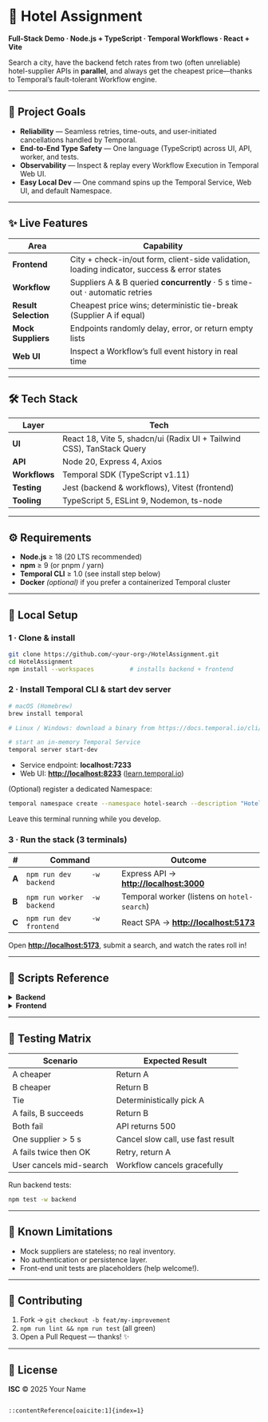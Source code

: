 
# 🏨 Hotel Assignment  
**Full-Stack Demo · Node.js + TypeScript · Temporal Workflows · React + Vite**

Search a city, have the backend fetch rates from two (often unreliable) hotel-supplier APIs in **parallel**, and always get the cheapest price—thanks to Temporal’s fault-tolerant Workflow engine.

---

## 📌 Project Goals
* **Reliability** — Seamless retries, time-outs, and user-initiated cancellations handled by Temporal.  
* **End-to-End Type Safety** — One language (TypeScript) across UI, API, worker, and tests.  
* **Observability** — Inspect & replay every Workflow Execution in Temporal Web UI.  
* **Easy Local Dev** — One command spins up the Temporal Service, Web UI, and default Namespace.

---

## ✨ Live Features
| Area | Capability |
|------|------------|
| **Frontend** | City + check-in/out form, client-side validation, loading indicator, success & error states |
| **Workflow** | Suppliers A & B queried **concurrently** · 5 s time-out · automatic retries |
| **Result Selection** | Cheapest price wins; deterministic tie-break (Supplier A if equal) |
| **Mock Suppliers** | Endpoints randomly delay, error, or return empty lists |
| **Web UI** | Inspect a Workflow’s full event history in real time |

---

## 🛠 Tech Stack
| Layer          | Tech |
|----------------|------|
| **UI**         | React 18, Vite 5, shadcn/ui (Radix UI + Tailwind CSS), TanStack Query |
| **API**        | Node 20, Express 4, Axios |
| **Workflows**  | Temporal SDK (TypeScript v1.11) |
| **Testing**    | Jest (backend & workflows), Vitest (frontend) |
| **Tooling**    | TypeScript 5, ESLint 9, Nodemon, ts-node |

---

## ⚙ Requirements
* **Node.js** ≥ 18 (20 LTS recommended)  
* **npm** ≥ 9 (or pnpm / yarn)  
* **Temporal CLI** ≥ 1.0 (see install step below)  
* **Docker** *(optional)* if you prefer a containerized Temporal cluster  

---

## 🚀 Local Setup

### 1 · Clone & install
```bash
git clone https://github.com/<your-org>/HotelAssignment.git
cd HotelAssignment
npm install --workspaces          # installs backend + frontend
````

### 2 · Install Temporal CLI & start dev server

```bash
# macOS (Homebrew)
brew install temporal

# Linux / Windows: download a binary from https://docs.temporal.io/cli/setup-cli

# start an in-memory Temporal Service
temporal server start-dev
```

* Service endpoint: **localhost:7233**
* Web UI: **[http://localhost:8233](http://localhost:8233)** ([learn.temporal.io][1])

(Optional) register a dedicated Namespace:

```bash
temporal namespace create --namespace hotel-search --description "Hotel Assignment dev"
```

Leave this terminal running while you develop.

### 3 · Run the stack (3 terminals)

| #     | Command                       | Outcome                                                          |
| ----- | ----------------------------- | ---------------------------------------------------------------- |
| **A** | `npm run dev     -w backend`  | Express API → **[http://localhost:3000](http://localhost:3000)** |
| **B** | `npm run worker  -w backend`  | Temporal worker (listens on `hotel-search`)                      |
| **C** | `npm run dev     -w frontend` | React SPA → **[http://localhost:5173](http://localhost:5173)**   |

Open **[http://localhost:5173](http://localhost:5173)**, submit a search, and watch the rates roll in!

---

## 📝 Scripts Reference

<details><summary><strong>Backend</strong></summary>

| Script   | Purpose                           |
| -------- | --------------------------------- |
| `dev`    | Hot-reload API (Nodemon)          |
| `worker` | Run Temporal worker               |
| `build`  | Compile TypeScript for production |
| `test`   | Jest unit + workflow tests        |
| `lint`   | ESLint checks                     |

</details>

<details><summary><strong>Frontend</strong></summary>

| Script    | Purpose                  |
| --------- | ------------------------ |
| `dev`     | Vite dev server (HMR)    |
| `build`   | Production bundle        |
| `preview` | Serve built bundle       |
| `lint`    | ESLint checks            |
| `test`    | Vitest tests *(roadmap)* |

</details>

---

## 🧪 Testing Matrix

| Scenario                | Expected Result                   |
| ----------------------- | --------------------------------- |
| A cheaper               | Return A                          |
| B cheaper               | Return B                          |
| Tie                     | Deterministically pick A          |
| A fails, B succeeds     | Return B                          |
| Both fail               | API returns 500                   |
| One supplier > 5 s      | Cancel slow call, use fast result |
| A fails twice then OK   | Retry, return A                   |
| User cancels mid-search | Workflow cancels gracefully       |

Run backend tests:

```bash
npm test -w backend
```

---

## 🚧 Known Limitations

* Mock suppliers are stateless; no real inventory.
* No authentication or persistence layer.
* Front-end unit tests are placeholders (help welcome!).

---

## 🤝 Contributing

1. Fork → `git checkout -b feat/my-improvement`
2. `npm run lint && npm run test` (all green)
3. Open a Pull Request — thanks! ✨

---

## 📄 License

**ISC** © 2025 Your Name

```

::contentReference[oaicite:1]{index=1}
```

[1]: https://learn.temporal.io/getting_started/typescript/dev_environment/ "Set up a local development environment for Temporal and TypeScript | Learn Temporal"
